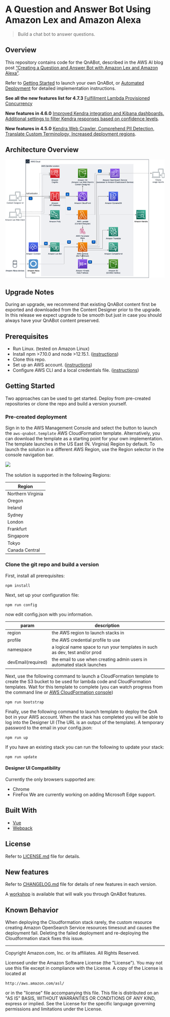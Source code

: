 # A Question and Answer Bot Using Amazon Lex and Amazon Alexa

> Build a chat bot to answer questions.

## Overview

This repository contains code for the QnABot, described in the AWS AI blog post [“Creating a Question and Answer Bot with Amazon Lex and Amazon Alexa”](https://aws.amazon.com/blogs/ai/creating-a-question-and-answer-bot-with-amazon-lex-and-amazon-alexa/).

Refer to [Getting Started](#getting-started) to launch your own QnABot, or [Automated Deployment](https://docs.aws.amazon.com/solutions/latest/aws-qnabot/automated-deployment.html) for detailed implementation instructions.

**See all the new features list for 4.7.3** [Fulfillment Lambda Provisioned Concurrency](CHANGELOG.md#473---2021-08-04)

**New features in 4.6.0** [Improved Kendra integration and Kibana dashboards. Additional settings to filter Kendra responses based on confidence levels](CHANGELOG.md#460---2021-04-30).

**New features in 4.5.0** [Kendra Web Crawler, Comprehend PII Detection, Translate Custom Terminology, Increased deployment regions](CHANGELOG.md#450---2021-03-07).

## Architecture Overview
![Architecture](deployment/architecture.png)
## Upgrade Notes

During an upgrade, we recommend that existing QnABot content first be exported and downloaded from the Content Designer prior to
the upgrade. In this release we expect upgrade to be smooth but just in case you should always have your QnABot content preserved.

## Prerequisites

- Run Linux. (tested on Amazon Linux)
- Install npm >7.10.0 and node >12.15.1. ([instructions](https://nodejs.org/en/download/))
- Clone this repo.
- Set up an AWS account. ([instructions](https://AWS.amazon.com/free/?sc_channel=PS&sc_campaign=acquisition_US&sc_publisher=google&sc_medium=cloud_computing_b&sc_content=AWS_account_bmm_control_q32016&sc_detail=%2BAWS%20%2Baccount&sc_category=cloud_computing&sc_segment=102882724242&sc_matchtype=b&sc_country=US&s_kwcid=AL!4422!3!102882724242!b!!g!!%2BAWS%20%2Baccount&ef_id=WS3s1AAAAJur-Oj2:20170825145941:s))
- Configure AWS CLI and a local credentials file. ([instructions](https://docs.AWS.amazon.com/cli/latest/userguide/cli-chap-welcome.html))

## Getting Started

Two approaches can be used to get started. Deploy from pre-created repositories or clone the repo and build a version yourself.

### Pre-created deployment

Sign in to the AWS Management Console and select the button to launch
the `aws-qnabot.template` AWS CloudFormation template.
Alternatively, you can download the template as a starting point for your
own implementation. The template launches in the US East (N. Virginia) Region by default. To launch the solution in a
different AWS Region, use the Region selector in the console navigation bar.

<a target="_blank" href="https://us-east-1.console.aws.amazon.com/cloudformation/home?region=us-east-1#/stacks/new?stackName=QnABot&templateURL=https://solutions-reference.s3.amazonaws.com/aws-qnabot/latest/aws-qnabot-main.template"><span><img height="24px" src="https://s3.amazonaws.com/cloudformation-examples/cloudformation-launch-stack.png"/></span></a> 

The solution is supported in the following Regions:

| Region   |
|----------|
| Northern Virginia |
| Oregon |
| Ireland |
| Sydney |
| London |
| Frankfurt |
| Singapore |
| Tokyo |
| Canada Central |

### Clone the git repo and build a version

First, install all prerequisites:

```shell
npm install
```

Next, set up your configuration file:

```shell
npm run config
```

now edit config.json with you information.

| param | description |
|-------|-------------|
|region | the AWS region to launch stacks in |
|profile| the AWS credential profile to use |
|namespace| a logical name space to run your templates in such as dev, test and/or prod |
|devEmail(required) | the email to use when creating admin users in automated stack launches |

Next, use the following command to launch a CloudFormation template to create the S3 bucket to be used for lambda code and CloudFormation templates. Wait for this template to complete (you can watch progress from the command line or [AWS CloudFormation console](https://console.AWS.amazon.com/cloudformation/home))

```shell
npm run bootstrap
```

Finally, use the following command to launch template to deploy the QnA bot in your AWS account. When the stack has completed you will be able to log into the Designer UI (The URL is an output of the template). A temporary password to the email in your config.json:

```shell
npm run up
```

If you have an existing stack you can run the following to update your stack:

```shell
npm run update
```

#### Designer UI Compatibility

Currently the only browsers supported are:

- Chrome
- FireFox
We are currently working on adding Microsoft Edge support.

## Built With

- [Vue](https://vuejs.org/)
- [Webpack](https://webpack.github.io/)

## License

Refer to [LICENSE.md](LICENSE.md) file for details.

## New features
Refer to [CHANGELOG.md](CHANGELOG.md) file for details of new features in each version.

A [workshop](https://qnabot.workshop.aws) is available
that will walk you through QnABot features.

## Known Behavior
When deploying the Cloudformation stack rarely, the custom resource creating Amazon OpenSearch Service resources timesout and causes the deployment fail. Deleting the failed deployment and re-deploying the Cloudformation stack fixes this issue.

---

Copyright Amazon.com, Inc. or its affiliates. All Rights Reserved.

Licensed under the Amazon Software License (the "License"). You may not use this file except in compliance with the License. A copy of the License is located at

    http://aws.amazon.com/asl/

or in the "license" file accompanying this file. This file is distributed on an "AS IS" BASIS, WITHOUT WARRANTIES OR CONDITIONS OF ANY KIND, express or implied. See the License for the specific language governing permissions and limitations under the License.